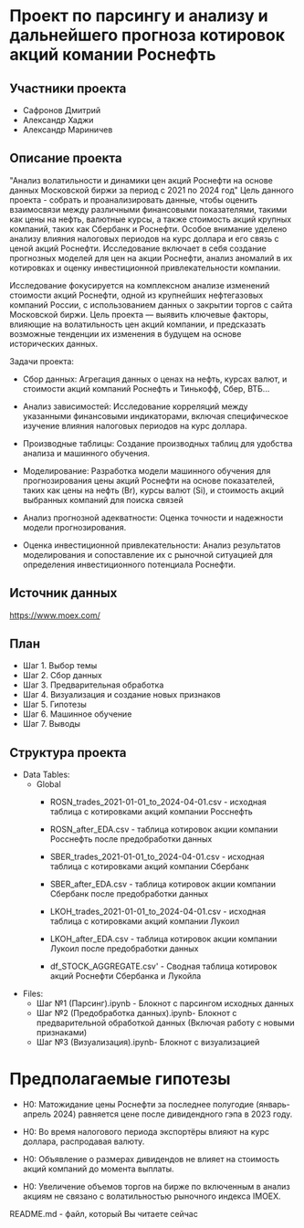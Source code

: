 # Проект по парсингу и анализу и дальнейшего прогноза котировок акций комании Роснефть

## Участники проекта
* Сафронов Дмитрий
* Александр Хаджи
* Александр Мариничев

## Описание проекта

"Анализ волатильности и динамики цен акций Роснефти на основе данных Московской биржи за период с 2021 по 2024 год" Цель данного проекта - собрать и проанализировать данные, чтобы оценить взаимосвязи между различными финансовыми показателями, такими как цены на нефть, валютные курсы, а также стоимость акций крупных компаний, таких как Сбербанк и Роснефти. Особое внимание уделено анализу влияния налоговых периодов на курс доллара и его связь с ценой акций Роснефти. Исследование включает в себя создание прогнозных моделей для цен на акции Роснефти, анализ аномалий в их котировках и оценку инвестиционной привлекательности компании.

Исследование фокусируется на комплексном анализе изменений стоимости акций Роснефти, одной из крупнейших нефтегазовых компаний России, с использованием данных о закрытии торгов с сайта Московской биржи. Цель проекта — выявить ключевые факторы, влияющие на волатильность цен акций компании, и предсказать возможные тенденции их изменения в будущем на основе исторических данных.

Задачи проекта:

* Сбор данных: Агрегация данных о ценах на нефть, курсах валют, и стоимости акций компаний Роснефть и Тинькофф, Сбер, ВТБ...

* Анализ зависимостей: Исследование корреляций между указанными финансовыми индикаторами, включая специфическое изучение влияния налоговых периодов на курс доллара.

* Производные таблицы: Создание производных таблиц для удобства анализа и машинного обучения.

* Моделирование: Разработка модели машинного обучения для прогнозирования цены акций Роснефти на основе показателей, таких как цены на нефть (Br), курсы валют (Si), и стоимость акций выбранных компаний для поиска связей

* Анализ прогнозной адекватности: Оценка точности и надежности модели прогнозирования.

* Оценка инвестиционной привлекательности: 
Анализ результатов моделирования и сопоставление их с рыночной ситуацией для определения инвестиционного потенциала Роснефти.

## Источник данных
https://www.moex.com/

## План

* Шаг 1. Выбор темы
* Шаг 2. Сбор данных
* Шаг 3. Предварительная обработка
* Шаг 4. Визуализация и создание новых признаков
* Шаг 5. Гипотезы
* Шаг 6. Машинное обучение
* Шаг 7. Выводы
## Структура проекта

* Data Tables:
  * Global
    * ROSN_trades_2021-01-01_to_2024-04-01.csv - исходная таблица с котировками акций компании Росснефть
    * ROSN_after_EDA.csv - таблица котировок акции компании Росснефть после предобработки данных
  
    * SBER_trades_2021-01-01_to_2024-04-01.csv - исходная таблица с котировками акций компании Сбербанк
    * SBER_after_EDA.csv - таблица котировок акции компании Сбербанк после предобработки данных

    * LKOH_trades_2021-01-01_to_2024-04-01.csv - исходная таблица с котировками акций компании Лукоил
    * LKOH_after_EDA.csv - таблица котировок акции компании Лукоил после предобработки данных
    * df_STOCK_AGGREGATE.csv' - Сводная таблица котировок акций Роснефти Сбербанка и Лукойла
* Files:
  * Шаг №1 (Парсинг).ipynb - Блокнот с парсингом исходных данных
  * Шаг №2 (Предобработка данных).ipynb- Блокнот с предварительной обработкой данных (Включая работу с новыми признаками)
  * Шаг №3 (Визуализация).ipynb- Блокнот с визуализацией
# Предполагаемые гипотезы 

* H0: Матожидание цены Роснефти за последнее полугодие (январь-апрель 2024) равняется цене после дивидендного гэпа в 2023 году.

* H0: Во время налогового периода экспортёры влияют на курс доллара, распродавая валюту.

* H0: Объявление о размерах дивидендов не влияет на стоимость акций компаний до момента выплаты.

* H0: Увеличение объемов торгов на бирже по включенным в анализ акциям не связано с волатильностью рыночного индекса IMOEX.


README.md - файл, который Вы читаете сейчас


